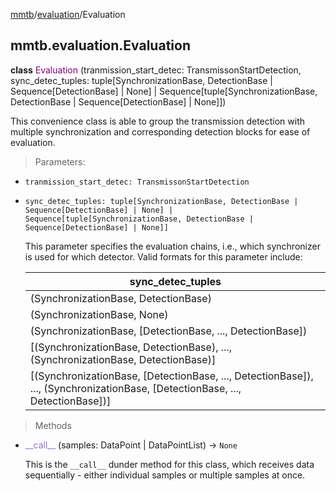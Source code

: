 [mmtb](../../../README.md)/[evaluation](../../evaluation.md)/Evaluation

## mmtb.evaluation.Evaluation

**class** <span style="color:purple;">Evaluation</span> (tranmission_start_detec: TransmissonStartDetection,
sync_detec_tuples: tuple[SynchronizationBase, DetectionBase | Sequence[DetectionBase] | None] | Sequence[tuple[SynchronizationBase, DetectionBase | Sequence[DetectionBase] | None]])

This convenience class is able to group the transmission detection with multiple synchronization and corresponding detection blocks for ease of evaluation.

> Parameters:
+ `tranmission_start_detec: TransmissonStartDetection`

+ `sync_detec_tuples: tuple[SynchronizationBase, DetectionBase | Sequence[DetectionBase] | None] | Sequence[tuple[SynchronizationBase, DetectionBase | Sequence[DetectionBase] | None]]`

    This parameter specifies the evaluation chains, i.e., which synchronizer is used for which detector. Valid formats for this parameter include:

    | sync_detec_tuples |
    |-------------------|
    | (SynchronizationBase, DetectionBase)|
    | (SynchronizationBase, None)|
    | (SynchronizationBase, [DetectionBase, ..., DetectionBase])|
    | [(SynchronizationBase, DetectionBase), ..., (SynchronizationBase, DetectionBase)]
    | [(SynchronizationBase, [DetectionBase, ..., DetectionBase]), ..., (SynchronizationBase, [DetectionBase, ..., DetectionBase])]


> Methods

+ <span style="color:mediumpurple;">\_\_call\_\_</span> (samples: DataPoint | DataPointList) -> `None`

    This is the `__call__` dunder method for this class, which receives data sequentially - either individual samples or multiple samples at once.